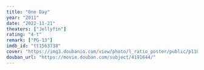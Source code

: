```yaml
---
title: "One Day"
year: "2011"
date: "2022-11-21"
theaters: ["Jellyfin"]
rating: "4-t"
remark: ["PG-13"]
imdb_id: "tt1563738"
cover: "https://img3.doubanio.com/view/photo/l_ratio_poster/public/p1103205323.jpg"
douban_url: "https://movie.douban.com/subject/4191644/"
---
```

